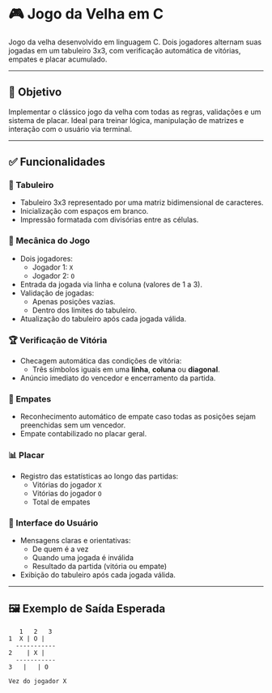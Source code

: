 # 🎮 Jogo da Velha em C

Jogo da velha desenvolvido em linguagem C. Dois jogadores alternam suas jogadas em um tabuleiro 3x3, com verificação automática de vitórias, empates e placar acumulado.

---

## 🧠 Objetivo

Implementar o clássico jogo da velha com todas as regras, validações e um sistema de placar. Ideal para treinar lógica, manipulação de matrizes e interação com o usuário via terminal.

---

## ✅ Funcionalidades

### 🎲 Tabuleiro

- Tabuleiro 3x3 representado por uma matriz bidimensional de caracteres.
- Inicialização com espaços em branco.
- Impressão formatada com divisórias entre as células.

### 👥 Mecânica do Jogo

- Dois jogadores:  
  - Jogador 1: `X`  
  - Jogador 2: `O`
- Entrada da jogada via linha e coluna (valores de 1 a 3).
- Validação de jogadas:
  - Apenas posições vazias.
  - Dentro dos limites do tabuleiro.
- Atualização do tabuleiro após cada jogada válida.

### 🏆 Verificação de Vitória

- Checagem automática das condições de vitória:
  - Três símbolos iguais em uma **linha**, **coluna** ou **diagonal**.
- Anúncio imediato do vencedor e encerramento da partida.

### 🤝 Empates

- Reconhecimento automático de empate caso todas as posições sejam preenchidas sem um vencedor.
- Empate contabilizado no placar geral.

### 📊 Placar

- Registro das estatísticas ao longo das partidas:
  - Vitórias do jogador `X`
  - Vitórias do jogador `O`
  - Total de empates

### 🧾 Interface do Usuário

- Mensagens claras e orientativas:
  - De quem é a vez
  - Quando uma jogada é inválida
  - Resultado da partida (vitória ou empate)
- Exibição do tabuleiro após cada jogada válida.

---

## 🖼️ Exemplo de Saída Esperada

```text
   1   2   3
1  X | O |  
  -----------
2    | X |  
  -----------
3   |   | O

Vez do jogador X



